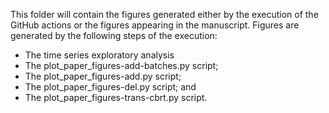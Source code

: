 This folder will contain the figures generated either by the execution of the GitHub actions or the figures appearing in the manuscript. 
Figures are generated by the following steps of the execution:
- The time series exploratory analysis
- The plot_paper_figures-add-batches.py script;
- The plot_paper_figures-add.py script;
- The plot_paper_figures-del.py script; and
- The plot_paper_figures-trans-cbrt.py script.